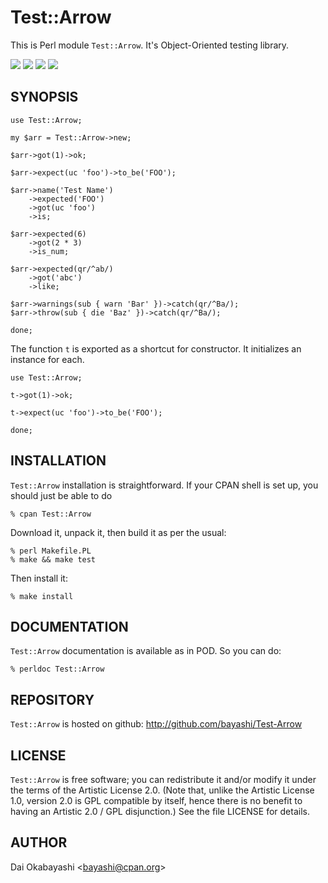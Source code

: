 # Test::Arrow

This is Perl module `Test::Arrow`. It's Object-Oriented testing library.

<a href="https://github.com/bayashi/Test-Arrow/blob/main/README.pod"><img src="https://img.shields.io/badge/Version-0.21-green?style=flat"></a> <a href="https://github.com/bayashi/Test-Arrow/blob/main/LICENSE"><img src="https://img.shields.io/badge/LICENSE-Artistic%202.0-GREEN.png"></a> <a href="https://github.com/bayashi/Test-Arrow/actions"><img src="https://github.com/bayashi/Test-Arrow/workflows/main/badge.svg?_t=1672626498"/></a> <a href="https://coveralls.io/r/bayashi/Test-Arrow"><img src="https://coveralls.io/repos/bayashi/Test-Arrow/badge.png?_t=1672626498&branch=main"/></a>

## SYNOPSIS

    use Test::Arrow;

    my $arr = Test::Arrow->new;

    $arr->got(1)->ok;

    $arr->expect(uc 'foo')->to_be('FOO');

    $arr->name('Test Name')
        ->expected('FOO')
        ->got(uc 'foo')
        ->is;

    $arr->expected(6)
        ->got(2 * 3)
        ->is_num;

    $arr->expected(qr/^ab/)
        ->got('abc')
        ->like;

    $arr->warnings(sub { warn 'Bar' })->catch(qr/^Ba/);
    $arr->throw(sub { die 'Baz' })->catch(qr/^Ba/);

    done;

The function `t` is exported as a shortcut for constructor. It initializes an instance for each.

    use Test::Arrow;

    t->got(1)->ok;

    t->expect(uc 'foo')->to_be('FOO');

    done;


## INSTALLATION

`Test::Arrow` installation is straightforward. If your CPAN shell is set up,
you should just be able to do

    % cpan Test::Arrow

Download it, unpack it, then build it as per the usual:

    % perl Makefile.PL
    % make && make test

Then install it:

    % make install


## DOCUMENTATION

`Test::Arrow` documentation is available as in POD. So you can do:

    % perldoc Test::Arrow


## REPOSITORY

`Test::Arrow` is hosted on github: <http://github.com/bayashi/Test-Arrow>


## LICENSE

`Test::Arrow` is free software; you can redistribute it and/or modify it under the terms of the Artistic License 2.0. (Note that, unlike the Artistic License 1.0, version 2.0 is GPL compatible by itself, hence there is no benefit to having an Artistic 2.0 / GPL disjunction.) See the file LICENSE for details.


## AUTHOR

Dai Okabayashi &lt;bayashi@cpan.org&gt;
